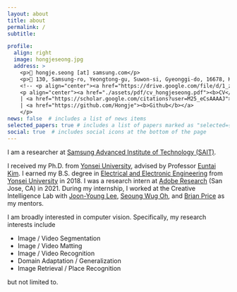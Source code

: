 ```yaml
---
layout: about
title: about
permalink: /
subtitle: 

profile:
  align: right
  image: hongjeseong.jpg
  address: >
    <p>📧 hongje.seong [at] samsung.com</p>
    <p>📍 130, Samsung-ro, Yeongtong-gu, Suwon-si, Gyeonggi-do, 16678, Korea
    <!-- <p align="center"><a href="https://drive.google.com/file/d/1_zTYfTYeUUrEp1YUK-G1YY_7ITcB6OR4/view?usp=sharing"><b>CV</b></a> -->
    <p align="center"><a href="./assets/pdf/cv_hongjeseong.pdf"><b>CV</b></a>
    | <a href="https://scholar.google.com/citations?user=M25_eCsAAAAJ"><b>Google Scholar</b></a>
    | <a href="https://github.com/Hongje"><b>Github</b></a>
    </p>
news: false  # includes a list of news items
selected_papers: true # includes a list of papers marked as "selected={true}"
social: true  # includes social icons at the bottom of the page
---
```

<p>I am a researcher at <a href="https://www.sait.samsung.co.kr">Samsung Advanced Institute of Technology (SAIT)</a>.</p>
<p>I received my Ph.D. from <a href="https://yonsei.ac.kr/" target="_blank" rel="noopener">Yonsei University</a>, advised by Professor <a href="https://cilab.yonsei.ac.kr">Euntai Kim</a>.
I earned my B.S. degree in <a href="https://ee.yonsei.ac.kr/" target="_blank" rel="noopener">Electrical and Electronic Engineering</a> from <a href="https://yonsei.ac.kr/" target="_blank" rel="noopener">Yonsei University</a> in 2018. I was a research intern at <a href="https://research.adobe.com/" target="_blank" rel="noopener">Adobe Research</a> (San Jose, CA) in 2021. During my internship, I worked at the Creative Intelligence Lab with <a href="https://joonyoung-cv.github.io">Joon-Young Lee</a>, <a href="https://sites.google.com/view/seoungwugoh">Seoung Wug Oh</a>, and <a href="https://www.brianpricephd.com">Brian Price</a> as my mentors.</p>

<p>I am broadly interested in computer vision. Specifically, my research interests include
<ul>
<li>Image / Video Segmentation</li> 
<li>Image / Video Matting</li> 
<li>Image / Video Recognition</li>
<li>Domain Adaptation / Generalization</li>
<li>Image Retrieval / Place Recognition</li>
</ul>
but not limited to.</p>
